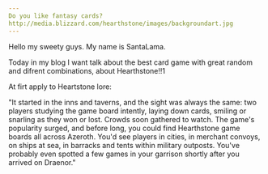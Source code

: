 ```yaml
---
Do you like fantasy cards?
http://media.blizzard.com/hearthstone/images/backgroundart.jpg
---
```


Hello my sweety guys. My name is SantaLama.

Today in my blog I want talk about the best card game with great random and difrent combinations, about Hearthstone!!1

At firt  apply to Heartstone lore:

"It started in the inns and taverns, and the sight was always the same: two players studying the game board intently, laying down cards, smiling or snarling as they won or lost. Crowds soon gathered to watch. The game's popularity surged, and before long, you could find Hearthstone game boards all across Azeroth. You'd see players in cities, in merchant convoys, on ships at sea, in barracks and tents within military outposts. You've probably even spotted a few games in your garrison shortly after you arrived on Draenor."

